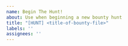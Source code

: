 ```yaml
---
name: Begin The Hunt!
about: Use when beginning a new bounty hunt
title: "[HUNT] <title-of-bounty-file>"
labels: ''
assignees: ''
---
```


